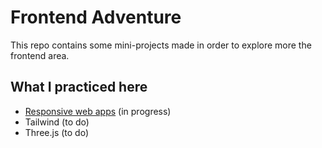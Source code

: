 
# Frontend Adventure

This repo contains some mini-projects made in order to explore more the frontend area. 




## What I practiced here

 - [Responsive web apps](https://github.com/rob3rtu/Frontend-Adventure/tree/main/responsiveness) (in progress)
 - Tailwind (to do)
 - Three.js (to do)
